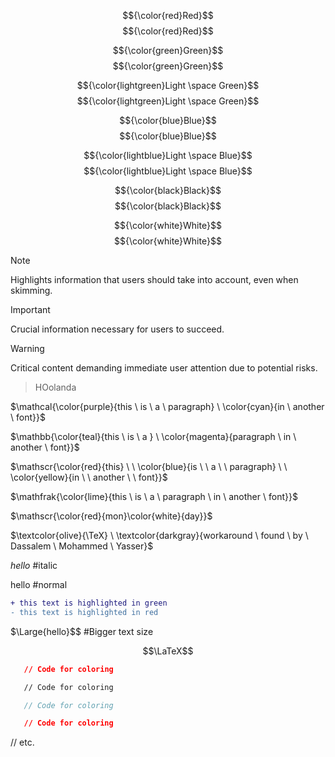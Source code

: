 $${\color{red}Red}$$	$${\color{red}Red}$$  

$${\color{green}Green}$$	$${\color{green}Green}$$  

$${\color{lightgreen}Light \space Green}$$	$${\color{lightgreen}Light \space Green}$$  

$${\color{blue}Blue}$$	$${\color{blue}Blue}$$   

$${\color{lightblue}Light \space Blue}$$	$${\color{lightblue}Light \space Blue}$$  

$${\color{black}Black}$$	$${\color{black}Black}$$  


$${\color{white}White}$$	$${\color{white}White}$$  


> [!NOTE]  
> Highlights information that users should take into account, even when skimming.

> [!IMPORTANT]  
> Crucial information necessary for users to succeed.

> [!WARNING]  
> Critical content demanding immediate user attention due to potential risks.


> HOolanda


$\mathcal{\color{purple}{this \ is \ a \ paragraph} \ \color{cyan}{in \ another \ font}}$

$\mathbb{\color{teal}{this \ is \ a } \ \color{magenta}{paragraph \ in \ another \ font}}$

$\mathscr{\color{red}{this} \ \ \color{blue}{is \ \ a \ \ paragraph} \ \ \color{yellow}{in \ \ another \ \ font}}$

$\mathfrak{\color{lime}{this \ is \ a \ paragraph \ in \ another \ font}}$

$\mathscr{\color{red}{mon}\color{white}{day}}$

$\textcolor{olive}{\TeX} \ \textcolor{darkgray}{workaround \ found \ by \ Dassalem \ Mohammed \ Yasser}$

$\textit{hello}$  #italic

$\text{hello}$    #normal

```diff
+ this text is highlighted in green
- this text is highlighted in red
```

$\Large{hello}$$   #Bigger text size

$$\LaTeX$$

```json
   // Code for coloring
```
```html
   // Code for coloring
```
```js
   // Code for coloring
```
```css
   // Code for coloring
```
// etc.
